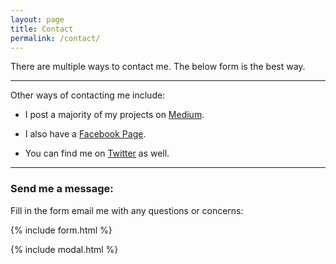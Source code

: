 ```yaml
---
layout: page
title: Contact
permalink: /contact/
---
```

There are multiple ways to contact me. The below form is the best way.

___

Other ways of contacting me include:

* I post a majority of my projects on [Medium](https://medium.com/@magical_satin_seal_239 "Joanne Middour - Medium Profile").

* I also have a [Facebook Page](https://www.facebook.com/JoJoMiddour "Joanne Middour - Facebook Profile").

* You can find me on [Twitter](https://twitter.com/j_middour "Joanne Middour - Twitter Profile") as well.

___


### Send me a message:

Fill in the form email me with any questions or concerns:

{% include form.html %}

{% include modal.html %}
